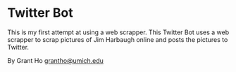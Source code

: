 Twitter Bot
===========================
 This is my first attempt at using a web scrapper. This Twitter Bot uses a web scrapper to scrap pictures of Jim Harbaugh  online and posts the pictures to Twitter. 
 
 By Grant Ho <grantho@umich.edu>
